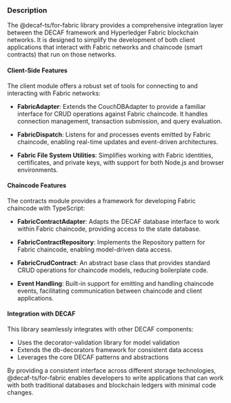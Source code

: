 ### Description

The @decaf-ts/for-fabric library provides a comprehensive integration layer between the DECAF framework and Hyperledger Fabric blockchain networks. It is designed to simplify the development of both client applications that interact with Fabric networks and chaincode (smart contracts) that run on those networks.

#### Client-Side Features

The client module offers a robust set of tools for connecting to and interacting with Fabric networks:

- **FabricAdapter**: Extends the CouchDBAdapter to provide a familiar interface for CRUD operations against Fabric chaincode. It handles connection management, transaction submission, and query evaluation.

- **FabricDispatch**: Listens for and processes events emitted by Fabric chaincode, enabling real-time updates and event-driven architectures.

- **Fabric File System Utilities**: Simplifies working with Fabric identities, certificates, and private keys, with support for both Node.js and browser environments.

#### Chaincode Features

The contracts module provides a framework for developing Fabric chaincode with TypeScript:

- **FabricContractAdapter**: Adapts the DECAF database interface to work within Fabric chaincode, providing access to the state database.

- **FabricContractRepository**: Implements the Repository pattern for Fabric chaincode, enabling model-driven data access.

- **FabricCrudContract**: An abstract base class that provides standard CRUD operations for chaincode models, reducing boilerplate code.

- **Event Handling**: Built-in support for emitting and handling chaincode events, facilitating communication between chaincode and client applications.

#### Integration with DECAF

This library seamlessly integrates with other DECAF components:

- Uses the decorator-validation library for model validation
- Extends the db-decorators framework for consistent data access
- Leverages the core DECAF patterns and abstractions

By providing a consistent interface across different storage technologies, @decaf-ts/for-fabric enables developers to write applications that can work with both traditional databases and blockchain ledgers with minimal code changes.
